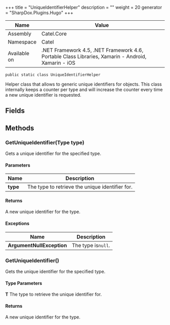 

+++
title = "UniqueIdentifierHelper" 
description = ""
weight = 20
generator = "SharpDox.Plugins.Hugo"
+++

Name|Value
---|---
Assembly|Catel.Core
Namespace|Catel
Available on|.NET Framework 4.5, .NET Framework 4.6, Portable Class Libraries, Xamarin - Android, Xamarin - iOS

```
public static class UniqueIdentifierHelper
```

Helper class that allows to generic unique identifiers for objects. This class internally keeps a counter per type and will increase the counter every time a new unique identifier is requested.

## Fields

## Methods

### GetUniqueIdentifier(Type type)

Gets a unique identifier for the specified type.

#### Parameters

Name|Description
---|---
**type**|The type to retrieve the unique identifier for.

#### Returns

A new unique identifier for the type.

#### Exceptions

Name|Description
---|---
**ArgumentNullException**|The type is`null`.

### GetUniqueIdentifier<T>()

Gets the unique identifier for the specified type.

#### Type Parameters

**T**
The type to retrieve the unique identifier for.

#### Returns

A new unique identifier for the type.

